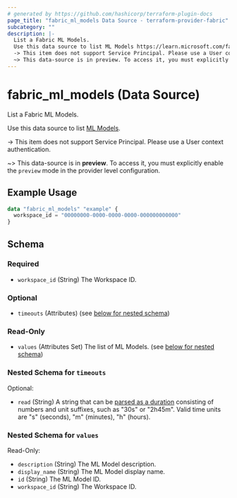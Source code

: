 ```yaml
---
# generated by https://github.com/hashicorp/terraform-plugin-docs
page_title: "fabric_ml_models Data Source - terraform-provider-fabric"
subcategory: ""
description: |-
  List a Fabric ML Models.
  Use this data source to list ML Models https://learn.microsoft.com/fabric/data-science/machine-learning-model.
  -> This item does not support Service Principal. Please use a User context authentication.
  ~> This data-source is in preview. To access it, you must explicitly enable the preview mode in the provider level configuration.
---
```


# fabric_ml_models (Data Source)

List a Fabric ML Models.

Use this data source to list [ML Models](https://learn.microsoft.com/fabric/data-science/machine-learning-model).

-> This item does not support Service Principal. Please use a User context authentication.

~> This data-source is in **preview**. To access it, you must explicitly enable the `preview` mode in the provider level configuration.

## Example Usage

```terraform
data "fabric_ml_models" "example" {
  workspace_id = "00000000-0000-0000-0000-000000000000"
}
```

<!-- schema generated by tfplugindocs -->
## Schema

### Required

- `workspace_id` (String) The Workspace ID.

### Optional

- `timeouts` (Attributes) (see [below for nested schema](#nestedatt--timeouts))

### Read-Only

- `values` (Attributes Set) The list of ML Models. (see [below for nested schema](#nestedatt--values))

<a id="nestedatt--timeouts"></a>

### Nested Schema for `timeouts`

Optional:

- `read` (String) A string that can be [parsed as a duration](https://pkg.go.dev/time#ParseDuration) consisting of numbers and unit suffixes, such as "30s" or "2h45m". Valid time units are "s" (seconds), "m" (minutes), "h" (hours).

<a id="nestedatt--values"></a>

### Nested Schema for `values`

Read-Only:

- `description` (String) The ML Model description.
- `display_name` (String) The ML Model display name.
- `id` (String) The ML Model ID.
- `workspace_id` (String) The Workspace ID.
